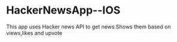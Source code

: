 # HackerNewsApp--IOS
This app uses Hacker news API to get news.Shows them based on views,likes and upvote
